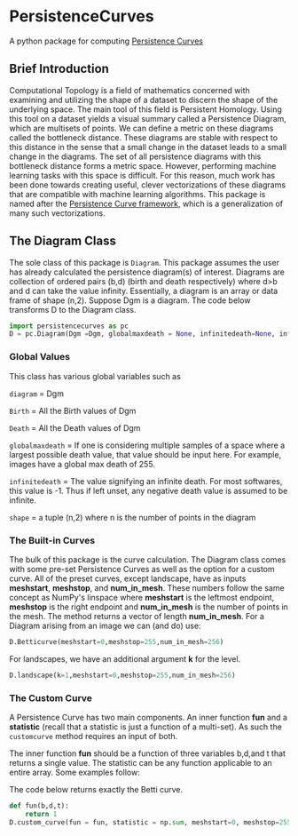# PersistenceCurves
A python package for computing [Persistence Curves](https://arxiv.org/abs/1904.07768)

## Brief Introduction
Computational Topology is a field of mathematics concerned with examining and utilizing the shape of a dataset to discern the shape of the underlying space. The main tool of this field is Persistent Homology. Using this tool on a dataset yields a visual summary called a Persistence Diagram, which are multisets of points. We can define a metric on these diagrams called the bottleneck distance. These diagrams are stable with respect to this distance in the sense that a small change in the dataset leads to a small change in the diagrams. The set of all persistence diagrams with this bottleneck distance forms a metric space. However, performing machine learning tasks with this space is difficult. For this reason, much work has been done towards creating useful, clever vectorizations of these diagrams that are compatible with machine learning algorithms. This package is named after the [Persistence Curve framework](https://arxiv.org/abs/1904.07768), which is a generalization of many such vectorizations.

##  The Diagram Class

The sole class of this package is ``Diagram``. This package assumes the user has already calculated the persistence diagram(s) of interest. Diagrams are collection of ordered pairs (b,d) (birth and death respectively) where d>b and d can take the value infinity. Essentially, a diagram is an array or data frame of shape (n,2). Suppose Dgm is a diagram. The code below transforms D to the Diagram class. 

```python
import persistencecurves as pc
D = pc.Diagram(Dgm =Dgm, globalmaxdeath = None, infinitedeath=None, inf_policy="keep")
```

### Global Values
This class has various global variables such as 

``diagram`` = Dgm

``Birth`` = All the Birth values of Dgm

``Death`` = All the Death values of Dgm

``globalmaxdeath`` = If one is considering multiple samples of a space where a largest possible death value, that value should be input here. For example, images have a global max death of 255.

``infinitedeath`` = The value signifying an infinite death. For most softwares, this value is -1. Thus if left unset, any negative death value is assumed to be infinite.

``shape`` = a tuple (n,2) where n is the number of points in the diagram

 ### The Built-in Curves
 The bulk of this package is the curve calculation. The Diagram class comes with some pre-set Persistence Curves as well as the option for a custom curve. All of the preset curves, except landscape, have as inputs **meshstart**, **meshstop**, and **num_in_mesh**. These numbers follow the same concept as NumPy's linspace where **meshstart** is the leftmost endpoint, **meshstop** is the right endpoint and **num_in_mesh** is the number of points in the mesh. The method returns a vector of length **num_in_mesh**. For a Diagram arising from an image we can (and do) use:

```python
D.Betticurve(meshstart=0,meshstop=255,num_in_mesh=256)
```

For landscapes, we have an additional argument **k** for the level. 

```python
D.landscape(k=1,meshstart=0,meshstop=255,num_in_mesh=256)
```

### The Custom Curve
A Persistence Curve has two main components. An inner function **fun** and a **statistic** (recall that a statistic is just a function of a multi-set). As such the ``customcurve`` method requires an input of both. 

The inner function **fun** should be a function of three variables b,d,and t that returns a single value. The statistic can be any function applicable to an entire array. Some examples follow:

The code below returns exactly the Betti curve.

```python
def fun(b,d,t):
    return 1
D.custom_curve(fun = fun, statistic = np.sum, meshstart=0, meshstop=255, num_in_mesh=256)
```


